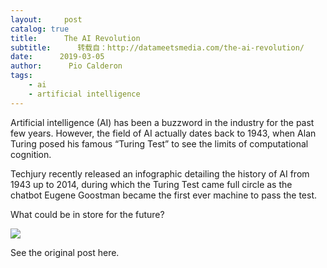```yaml
---
layout:     post
catalog: true
title:      The AI Revolution
subtitle:      转载自：http://datameetsmedia.com/the-ai-revolution/
date:      2019-03-05
author:      Pio Calderon
tags:
    - ai
    - artificial intelligence
---
```






Artificial intelligence (AI) has been a buzzword in the industry for the past few years. However, the field of AI actually dates back to 1943, when Alan Turing posed his famous “Turing Test” to see the limits of computational cognition.

Techjury recently released an infographic detailing the history of AI from 1943 up to 2014, during which the Turing Test came full circle as the chatbot Eugene Goostman became the first ever machine to pass the test.

What could be in store for the future?





![](https://i1.wp.com/datameetsmedia.com/wp-content/uploads/2019/03/REAL-infographic-ai-revolution.png?resize=800%2C19133)


See the original post here.





 
